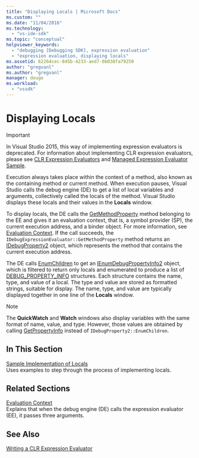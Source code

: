 ```yaml
---
title: "Displaying Locals | Microsoft Docs"
ms.custom: ""
ms.date: "11/04/2016"
ms.technology: 
  - "vs-ide-sdk"
ms.topic: "conceptual"
helpviewer_keywords: 
  - "debugging [Debugging SDK], expression evaluation"
  - "expression evaluation, displaying locals"
ms.assetid: 62264cec-845b-4233-aed7-0b038fa79250
author: "gregvanl"
ms.author: "gregvanl"
manager: douge
ms.workload: 
  - "vssdk"
---
```

# Displaying Locals
> [!IMPORTANT]
>  In Visual Studio 2015, this way of implementing expression evaluators is deprecated. For information about implementing CLR expression evaluators, please see [CLR Expression Evaluators](https://github.com/Microsoft/ConcordExtensibilitySamples/wiki/CLR-Expression-Evaluators) and [Managed Expression Evaluator Sample](https://github.com/Microsoft/ConcordExtensibilitySamples/wiki/Managed-Expression-Evaluator-Sample).  
  
 Execution always takes place within the context of a method, also known as the containing method or current method. When execution pauses, Visual Studio calls the debug engine (DE) to get a list of local variables and arguments, collectively called the locals of the method. Visual Studio displays these locals and their values in the **Locals** window.  
  
 To display locals, the DE calls the [GetMethodProperty](../../extensibility/debugger/reference/idebugexpressionevaluator-getmethodproperty.md) method belonging to the EE and gives it an evaluation context, that is, a symbol provider (SP), the current execution address, and a binder object. For more information, see [Evaluation Context](../../extensibility/debugger/evaluation-context.md). If the call succeeds, the `IDebugExpressionEvaluator::GetMethodProperty` method returns an [IDebugProperty2](../../extensibility/debugger/reference/idebugproperty2.md) object, which represents the method that contains the current execution address.  
  
 The DE calls [EnumChildren](../../extensibility/debugger/reference/idebugproperty2-enumchildren.md) to get an [IEnumDebugPropertyInfo2](../../extensibility/debugger/reference/ienumdebugpropertyinfo2.md) object, which is filtered to return only locals and enumerated to produce a list of [DEBUG_PROPERTY_INFO](../../extensibility/debugger/reference/debug-property-info.md) structures. Each structure contains the name, type, and value of a local. The type and value are stored as formatted strings, suitable for display. The name, type, and value are typically displayed together in one line of the **Locals** window.  
  
> [!NOTE]
>  The **QuickWatch** and **Watch** windows also display variables with the same format of name, value, and type. However, those values are obtained by calling [GetPropertyInfo](../../extensibility/debugger/reference/idebugproperty2-getpropertyinfo.md) instead of `IDebugProperty2::EnumChildren`.  
  
## In This Section  
 [Sample Implementation of Locals](../../extensibility/debugger/sample-implementation-of-locals.md)  
 Uses examples to step through the process of implementing locals.  
  
## Related Sections  
 [Evaluation Context](../../extensibility/debugger/evaluation-context.md)  
 Explains that when the debug engine (DE) calls the expression evaluator (EE), it passes three arguments.  
  
## See Also  
 [Writing a CLR Expression Evaluator](../../extensibility/debugger/writing-a-common-language-runtime-expression-evaluator.md)
